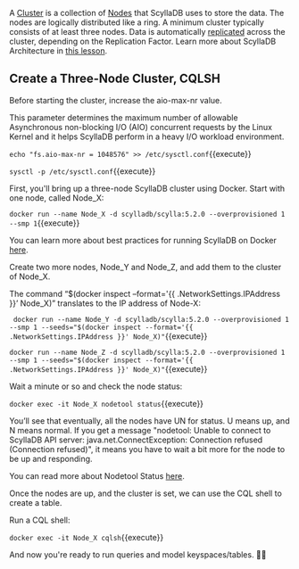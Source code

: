 A [Cluster](https://university.scylladb.com/courses/scylla-essentials-overview/lessons/architecture/topic/cluster-node-ring/) is a collection of [Nodes](https://university.scylladb.com/topic/node/) that ScyllaDB uses to store the data. The nodes are logically distributed like a ring. A minimum cluster typically consists of at least three nodes. Data is automatically [replicated](https://university.scylladb.com/topic/data-replication/) across the cluster, depending on the Replication Factor. Learn more about ScyllaDB Architecture in [this lesson](https://university.scylladb.com/courses/scylla-essentials-overview/lessons/architecture/).

## Create a Three-Node Cluster, CQLSH

Before starting the cluster, increase the aio-max-nr value. 

This parameter determines the maximum number of allowable Asynchronous non-blocking I/O (AIO) concurrent requests by the Linux Kernel and it helps ScyllaDB perform in a heavy I/O workload environment.

`echo "fs.aio-max-nr = 1048576" >> /etc/sysctl.conf`{{execute}}


`sysctl -p /etc/sysctl.conf`{{execute}}


First, you'll bring up a three-node ScyllaDB cluster using Docker. Start with one node, called Node_X:

`docker run --name Node_X -d scylladb/scylla:5.2.0 --overprovisioned 1 --smp 1`{{execute}}

You can learn more about best practices for running ScyllaDB on Docker [here](https://docs.scylladb.com/operating-scylla/procedures/tips/best_practices_scylla_on_docker/).
 
Create two more nodes, Node_Y and Node_Z, and add them to the cluster of Node_X.

The command “$(docker inspect –format='{{ .NetworkSettings.IPAddress }}’ Node_X)” translates to the IP address of Node-X: 
 
` docker run --name Node_Y -d scylladb/scylla:5.2.0 --overprovisioned 1 --smp 1 --seeds="$(docker inspect --format='{{ .NetworkSettings.IPAddress }}' Node_X)"`{{execute}} 
 
 
`docker run --name Node_Z -d scylladb/scylla:5.2.0 --overprovisioned 1 --smp 1 --seeds="$(docker inspect --format='{{ .NetworkSettings.IPAddress }}' Node_X)"`{{execute}} 

Wait a minute or so and check the node status: 

`docker exec -it Node_X nodetool status`{{execute}}  

You’ll see that eventually, all the nodes have UN for status. U means up, and N means normal. If you get a message "nodetool: Unable to connect to ScyllaDB API server: java.net.ConnectException: Connection refused (Connection refused)", it means you have to wait a bit more for the node to be up and responding. 

You can read more about Nodetool Status [here](https://docs.scylladb.com/operating-scylla/nodetool-commands/status/).

Once the nodes are up, and the cluster is set, we can use the CQL shell to create a table.

Run a CQL shell: 

`docker exec -it Node_X cqlsh`{{execute}} 

And now you're ready to run queries and model keyspaces/tables. 🥳🥳
